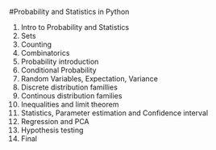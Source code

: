 #Probability and Statistics in Python
1. Intro to Probability and Statistics
2. Sets
3. Counting
4. Combinatorics
5. Probability introduction
6. Conditional Probability
7. Random Variables, Expectation, Variance
8. Discrete distribution famillies
9. Continous distribution families
10. Inequalities and limit theorem
11. Statistics, Parameter estimation and Confidence interval
12. Regression and PCA
13. Hypothesis testing
14. Final